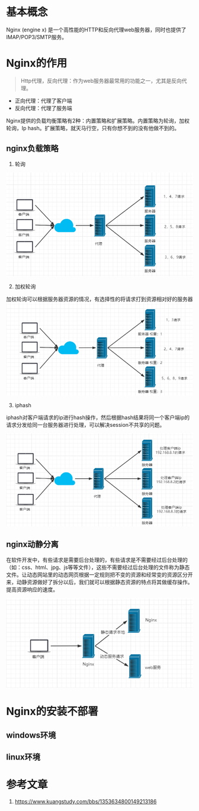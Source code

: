 # 基本概念

Nginx (engine x) 是一个高性能的HTTP和反向代理web服务器，同时也提供了IMAP/POP3/SMTP服务。

# Nginx的作用

> Http代理，反向代理：作为web服务器最常用的功能之一，尤其是反向代理。

- 正向代理：代理了客户端
- 反向代理：代理了服务端

Nginx提供的负载均衡策略有2种：内置策略和扩展策略。内置策略为轮询，加权轮询，Ip hash。扩展策略，就天马行空，只有你想不到的没有他做不到的。

## nginx负载策略

1. 轮询

![nginx负载策略_轮询](./images/1.nginx负载策略_轮询.png)

2. 加权轮询

加权轮询可以根据服务器资源的情况，有选择性的将请求打到资源相对好的服务器
![nginx负载策略_加权轮询](./images/2.nginx负载策略_加权轮询.png)

3. iphash

iphash对客户端请求的ip进行hash操作，然后根据hash结果将同一个客户端ip的请求分发给同一台服务器进行处理，可以解决session不共享的问题。

![nginx负载策略_iphash](./images/3.nginx负载策略_iphash.png)

## nginx动静分离

在软件开发中，有些请求是需要后台处理的，有些请求是不需要经过后台处理的（如：css、html、jpg、js等等文件），这些不需要经过后台处理的文件称为静态文件。让动态网站里的动态网页根据一定规则把不变的资源和经常变的资源区分开来，动静资源做好了拆分以后，我们就可以根据静态资源的特点将其做缓存操作。提高资源响应的速度。

![nginx动静分离](./images/4.nginx动静分离.png)

# Nginx的安装不部署

## windows环境



## linux环境

# 参考文章

1. https://www.kuangstudy.com/bbs/1353634800149213186
